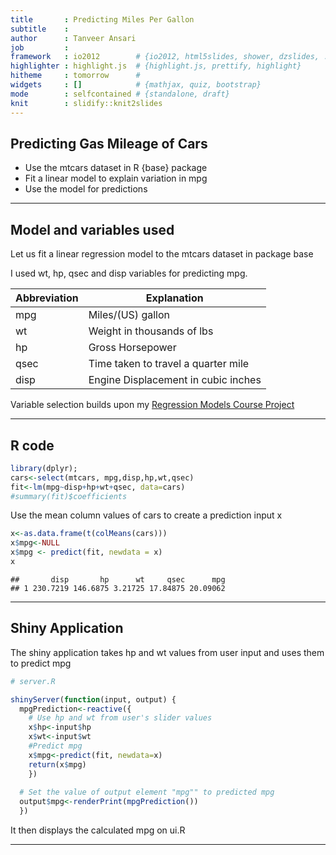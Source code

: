 ```yaml
---
title       : Predicting Miles Per Gallon 
subtitle    : 
author      : Tanveer Ansari
job         : 
framework   : io2012        # {io2012, html5slides, shower, dzslides, ...}
highlighter : highlight.js  # {highlight.js, prettify, highlight}
hitheme     : tomorrow      # 
widgets     : []            # {mathjax, quiz, bootstrap}
mode        : selfcontained # {standalone, draft}
knit        : slidify::knit2slides
---
```


## Predicting Gas Mileage of Cars

* Use the mtcars dataset in R {base} package
* Fit a linear model to explain variation in mpg
* Use the model for predictions

--- 

## Model and variables used  

Let us fit a linear regression model to the mtcars dataset in package base  


I used wt, hp, qsec and disp variables for predicting mpg.

Abbreviation | Explanation
----------------------|------------
mpg |  Miles/(US) gallon
wt | Weight in thousands of lbs 
hp | Gross Horsepower
qsec | Time taken to travel a quarter mile
disp | Engine Displacement in cubic inches  


Variable selection builds upon my [Regression Models Course Project](https://s3.amazonaws.com/coursera-uploads/user-643a38d96a27064318cb87b3/973532/asst-4/c32a7db0eb8f11e497299d1b8b45aece.pdf)

---

## R code


```r
library(dplyr); 
cars<-select(mtcars, mpg,disp,hp,wt,qsec)
fit<-lm(mpg~disp+hp+wt+qsec, data=cars)
#summary(fit)$coefficients
```
Use the mean column values of cars to create a prediction input x


```r
x<-as.data.frame(t(colMeans(cars)))
x$mpg<-NULL
x$mpg <- predict(fit, newdata = x)
x
```

```
##       disp       hp      wt     qsec      mpg
## 1 230.7219 146.6875 3.21725 17.84875 20.09062
```

---

## Shiny Application

The shiny application takes hp and wt values from user input and uses them to predict mpg  

```r
# server.R

shinyServer(function(input, output) {
  mpgPrediction<-reactive({
    # Use hp and wt from user's slider values
    x$hp<-input$hp
    x$wt<-input$wt
    #Predict mpg
    x$mpg<-predict(fit, newdata=x)
    return(x$mpg)
    })
  
  # Set the value of output element "mpg"" to predicted mpg
  output$mpg<-renderPrint(mpgPrediction())
  })
```

It then displays the calculated mpg on ui.R


---




